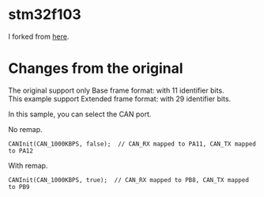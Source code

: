 # stm32f103
I forked from [here](https://github.com/seeers/CAN-Bus-Arduino_Core_STM32).

# Changes from the original
The original support only Base frame format: with 11 identifier bits.   
This example support Extended frame format: with 29 identifier bits.   

In this sample, you can select the CAN port.   

No remap.   
```
CANInit(CAN_1000KBPS, false);  // CAN_RX mapped to PA11, CAN_TX mapped to PA12
```

With remap.   
```
CANInit(CAN_1000KBPS, true);  // CAN_RX mapped to PB8, CAN_TX mapped to PB9
```
